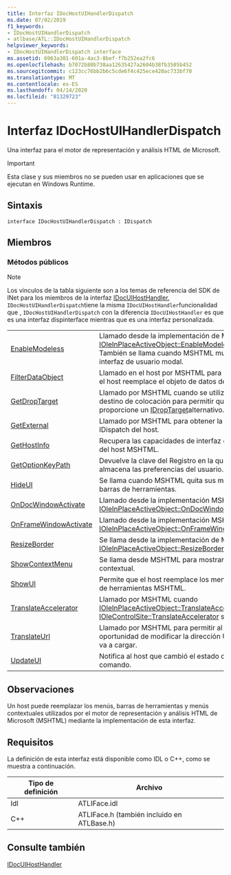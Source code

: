 ```yaml
---
title: Interfaz IDocHostUIHandlerDispatch
ms.date: 07/02/2019
f1_keywords:
- IDocHostUIHandlerDispatch
- atlbase/ATL::IDocHostUIHandlerDispatch
helpviewer_keywords:
- IDocHostUIHandlerDispatch interface
ms.assetid: 6963a301-601a-4ac3-8bef-f7b252ea2fc6
ms.openlocfilehash: b7072b80b738aa12635427a2604b38fb3585b452
ms.sourcegitcommit: c123cc76bb2b6c5cde6f4c425ece420ac733bf70
ms.translationtype: MT
ms.contentlocale: es-ES
ms.lasthandoff: 04/14/2020
ms.locfileid: "81329723"
---
```

# <a name="idochostuihandlerdispatch-interface"></a>Interfaz IDocHostUIHandlerDispatch

Una interfaz para el motor de representación y análisis HTML de Microsoft.

> [!IMPORTANT]
> Esta clase y sus miembros no se pueden usar en aplicaciones que se ejecutan en Windows Runtime.

## <a name="syntax"></a>Sintaxis

```
interface IDocHostUIHandlerDispatch : IDispatch
```

## <a name="members"></a>Miembros

### <a name="public-methods"></a>Métodos públicos

> [!NOTE]
> Los vínculos de la tabla siguiente son a los temas de referencia del SDK de INet para los miembros de la interfaz [IDocUIHostHandler.](/previous-versions/windows/internet-explorer/ie-developer/platform-apis/aa753260\(v=vs.85\)) `IDocHostUIHandlerDispatch`tiene la misma `IDocUIHostHandler`funcionalidad que , `IDocHostUIHandlerDispatch` con la diferencia `IDocUIHostHandler` es que es una interfaz dispinterface mientras que es una interfaz personalizada.

|||
|-|-|
|[EnableModeless](/previous-versions/windows/internet-explorer/ie-developer/platform-apis/aa753253\(v=vs.85\))|Llamado desde la implementación de MSHTML de [IOleInPlaceActiveObject::EnableModeless](/windows/win32/api/oleidl/nf-oleidl-ioleinplaceactiveobject-enablemodeless). También se llama cuando MSHTML muestra la interfaz de usuario modal.|
|[FilterDataObject](/previous-versions/windows/internet-explorer/ie-developer/platform-apis/aa753254\(v=vs.85\))|Llamado en el host por MSHTML para permitir que el host reemplace el objeto de datos de MSHTML.|
|[GetDropTarget](/previous-versions/windows/internet-explorer/ie-developer/platform-apis/aa753255\(v=vs.85\))|Llamado por MSHTML cuando se utiliza como destino de colocación para permitir que el host proporcione un [IDropTarget](/windows/win32/api/oleidl/nn-oleidl-idroptarget)alternativo.|
|[GetExternal](/previous-versions/windows/internet-explorer/ie-developer/platform-apis/aa753256\(v=vs.85\))|Llamado por MSHTML para obtener la interfaz IDispatch del host.|
|[GetHostInfo](/previous-versions/windows/internet-explorer/ie-developer/platform-apis/aa753257\(v=vs.85\))|Recupera las capacidades de interfaz de usuario del host MSHTML.|
|[GetOptionKeyPath](/previous-versions/windows/internet-explorer/ie-developer/platform-apis/aa753258\(v=vs.85\))|Devuelve la clave del Registro en la que MSHTML almacena las preferencias del usuario.|
|[HideUI](/previous-versions/windows/internet-explorer/ie-developer/platform-apis/aa753259\(v=vs.85\))|Se llama cuando MSHTML quita sus menús y barras de herramientas.|
|[OnDocWindowActivate](/previous-versions/windows/internet-explorer/ie-developer/platform-apis/aa753261\(v=vs.85\))|Llamado desde la implementación MSHTML de [IOleInPlaceActiveObject::OnDocWindowActivate](/windows/win32/api/oleidl/nf-oleidl-ioleinplaceactiveobject-ondocwindowactivate).|
|[OnFrameWindowActivate](/previous-versions/windows/internet-explorer/ie-developer/platform-apis/aa753262\(v=vs.85\))|Llamado desde la implementación MSHTML de [IOleInPlaceActiveObject::OnFrameWindowActivate](/windows/win32/api/oleidl/nf-oleidl-ioleinplaceactiveobject-onframewindowactivate).|
|[ResizeBorder](/previous-versions/windows/internet-explorer/ie-developer/platform-apis/aa753263\(v=vs.85\))|Se llama desde la implementación de MSHTML de [IOleInPlaceActiveObject::ResizeBorder](/windows/win32/api/oleidl/nf-oleidl-ioleinplaceactiveobject-resizeborder).|
|[ShowContextMenu](/previous-versions/windows/internet-explorer/ie-developer/platform-apis/aa753264\(v=vs.85\))|Se llama desde MSHTML para mostrar un menú contextual.|
|[ShowUI](/previous-versions/windows/internet-explorer/ie-developer/platform-apis/aa753265\(v=vs.85\))|Permite que el host reemplace los menús y barras de herramientas MSHTML.|
|[TranslateAccelerator](/previous-versions/windows/internet-explorer/ie-developer/platform-apis/aa753266\(v=vs.85\))|Llamado por MSHTML cuando [IOleInPlaceActiveObject::TranslateAccelerator](/windows/win32/api/oleidl/nf-oleidl-ioleinplaceactiveobject-translateaccelerator) o [IOleControlSite::TranslateAccelerator](/windows/win32/api/ocidl/nf-ocidl-iolecontrolsite-translateaccelerator) se llama.|
|[TranslateUrl](/previous-versions/windows/internet-explorer/ie-developer/platform-apis/aa753267\(v=vs.85\))|Llamado por MSHTML para permitir al host una oportunidad de modificar la dirección URL que se va a cargar.|
|[UpdateUI](/previous-versions/windows/internet-explorer/ie-developer/platform-apis/aa753268\(v=vs.85\))|Notifica al host que cambió el estado del comando.|

## <a name="remarks"></a>Observaciones

Un host puede reemplazar los menús, barras de herramientas y menús contextuales utilizados por el motor de representación y análisis HTML de Microsoft (MSHTML) mediante la implementación de esta interfaz.

## <a name="requirements"></a>Requisitos

La definición de esta interfaz está disponible como IDL o C++, como se muestra a continuación.

|Tipo de definición|Archivo|
|---------------------|----------|
|Idl|ATLIFace.idl|
|C++|ATLIFace.h (también incluido en ATLBase.h)|

## <a name="see-also"></a>Consulte también

[IDocUIHostHandler](/previous-versions/windows/internet-explorer/ie-developer/platform-apis/aa753260\(v=vs.85\))
